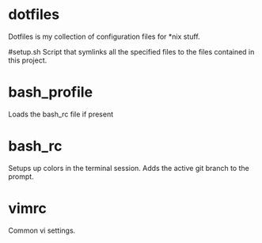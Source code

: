 # dotfiles
Dotfiles is my collection of configuration files for *nix stuff.

#setup.sh
Script that symlinks all the specified files to the files contained in this project.

# bash_profile
Loads the bash_rc file if present

# bash_rc
Setups up colors in the terminal session.
Adds the active git branch to the prompt.

# vimrc
Common vi settings.
